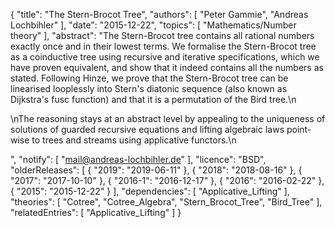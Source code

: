 {
    "title": "The Stern-Brocot Tree",
    "authors": [
        "Peter Gammie",
        "Andreas Lochbihler"
    ],
    "date": "2015-12-22",
    "topics": [
        "Mathematics/Number theory"
    ],
    "abstract": "The Stern-Brocot tree contains all rational numbers exactly once and in their lowest terms.  We formalise the Stern-Brocot tree as a coinductive tree using recursive and iterative specifications, which we have proven equivalent, and show that it indeed contains all the numbers as stated.  Following Hinze, we prove that the Stern-Brocot tree can be linearised looplessly into Stern's diatonic sequence (also known as Dijkstra's fusc function) and that it is a permutation of the Bird tree.\n</p><p>\nThe reasoning stays at an abstract level by appealing to the uniqueness of solutions of guarded recursive equations and lifting algebraic laws point-wise to trees and streams using applicative functors.\n</p>",
    "notify": [
        "mail@andreas-lochbihler.de"
    ],
    "licence": "BSD",
    "olderReleases": [
        {
            "2019": "2019-06-11"
        },
        {
            "2018": "2018-08-16"
        },
        {
            "2017": "2017-10-10"
        },
        {
            "2016-1": "2016-12-17"
        },
        {
            "2016": "2016-02-22"
        },
        {
            "2015": "2015-12-22"
        }
    ],
    "dependencies": [
        "Applicative_Lifting"
    ],
    "theories": [
        "Cotree",
        "Cotree_Algebra",
        "Stern_Brocot_Tree",
        "Bird_Tree"
    ],
    "relatedEntries": [
        "Applicative_Lifting"
    ]
}